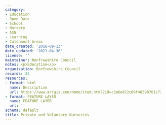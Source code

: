 ```yaml
---
category:
- Education
- Open Data
- School
- Nursery
- ASN
- Learning
- Catchment Areas
date_created: '2016-09-13'
date_updated: '2021-04-30'
license: ''
maintainer: Renfrewshire Council
notes: <p>Education</p>
organization: Renfrewshire Council
records: 32
resources:
- format: html
  name: Description
  url: https://www.arcgis.com/home/item.html?id=c2a6e872c69f48398701c72d6e23f233
- format: FEATURE LAYER
  name: FEATURE LAYER
  url: ''
schema: default
title: Private and Voluntary Nurseries
---
```

